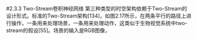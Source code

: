 #2.3.3 Two-Stream卷积神经网络
第三种类型的时空架构依赖于Two-Stream的设计形式。标准的Two-Stream架构[134]，如图2.17所示，在两条平行的路径上进行操作，一条用来处理场景，一条用来处理动作，这类似于生物视觉系统中two-stream的假设[55]。场景的输入是RGB图像，
